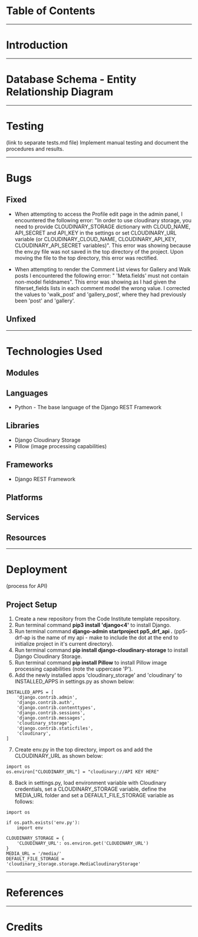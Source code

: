 # Table of Contents

***

# Introduction

***

# Database Schema - Entity Relationship Diagram

***

# Testing
(link to separate tests.md file)
Implement manual testing and document the procedures and results. 

***

# Bugs

## Fixed

- When attempting to access the Profile edit page in the admin panel, I encountered the following error: "In order to use cloudinary storage, you need to provide CLOUDINARY_STORAGE dictionary with CLOUD_NAME, API_SECRET and API_KEY in the settings or set CLOUDINARY_URL variable (or CLOUDINARY_CLOUD_NAME, CLOUDINARY_API_KEY, CLOUDINARY_API_SECRET variables)".
This error was showing because the env.py file was not saved in the top directory of the project. Upon moving the file to the top directory, this error was rectified. 

- When attempting to render the Comment List views for Gallery and Walk posts I encountered the following error: " 'Meta.fields' must not contain non-model fieldnames". This error was showing as I had given the filterset_fields lists in each comment model the wrong value. I corrected the values to 'walk_post' and 'gallery_post', where they had previously been 'post' and 'gallery'. 

   


## Unfixed

***

# Technologies Used

## Modules

## Languages
- Python - The base language of the Django REST Framework

## Libraries
- Django Cloudinary Storage
- Pillow (image processing capabilities)

## Frameworks
- Django REST Framework

## Platforms

## Services 

## Resources

***

# Deployment
(process for API)

## Project Setup

1. Create a new repository from the Code Institute template repository.
2. Run terminal command **pip3 install 'django<4'** to install Django.
3. Run terminal command **django-admin startproject pp5_drf_api .** (pp5-drf-ap is the name of my api - make to include the dot at the end to initialize project in it's current directory).
4. Run terminal command **pip install django-cloudinary-storage** to install Django Cloudinary Storage.
5. Run terminal command **pip install Pillow** to install Pillow image processing capabilities (note the uppercase 'P').
6. Add the newly installed apps 'cloudinary_storage' and 'cloudinary' to INSTALLED_APPS in settings.py as shown below:
```
INSTALLED_APPS = [
    'django.contrib.admin',
    'django.contrib.auth',
    'django.contrib.contenttypes',
    'django.contrib.sessions',
    'django.contrib.messages',
    'cloudinary_storage', 
    'django.contrib.staticfiles',
    'cloudinary',
]
```
7. Create env.py in the top directory, import os and add the CLOUDINARY_URL as shown below: 
```
import os
os.environ["CLOUDINARY_URL"] = "cloudinary://API KEY HERE"
```
8. Back in settings.py, load environment variable with Cloudinary credentials, set a CLOUDINARY_STORAGE variable, define the MEDIA_URL folder and set a DEFAULT_FILE_STORAGE variable as follows: 
```
import os

if os.path.exists('env.py'):
    import env

CLOUDINARY_STORAGE = {
    'CLOUDINARY_URL': os.environ.get('CLOUDINARY_URL')
}
MEDIA_URL = '/media/'
DEFAULT_FILE_STORAGE = 'cloudinary_storage.storage.MediaCloudinaryStorage'
```
***

# References

***

# Credits


